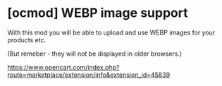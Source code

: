 # [ocmod] WEBP image support

With this mod you will be able to upload and use WEBP images for your products etc.

(But remeber - they will not be displayed in older browsers.)

https://www.opencart.com/index.php?route=marketplace/extension/info&extension_id=45839
